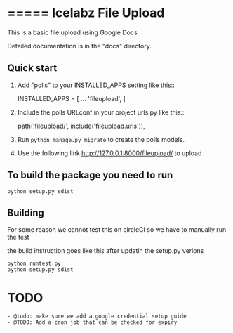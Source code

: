 =====
Icelabz File Upload
=====

This is a basic file upload using Google Docs

Detailed documentation is in the "docs" directory.

Quick start
-----------

1. Add "polls" to your INSTALLED_APPS setting like this::

    INSTALLED_APPS = [
        ...
        'fileupload',
    ]

2. Include the polls URLconf in your project urls.py like this::

    path('fileupload/', include('fileupload.urls')),

3. Run `python manage.py migrate` to create the polls models.

4. Use the following link http://127.0.0.1:8000/fileupload/ to upload



## To build the package you need to run

```
python setup.py sdist
```

## Building

For some reason we cannot test this on circleCI so we have to manually run the test

the build instruction goes like this after updatin the setup.py verions

```shell script
python runtest.py
python setup.py sdist
```


# TODO
```text
- @todo: make sure we add a google credential setup guide
- @TODO: Add a cron job that can be checked for expiry
```
